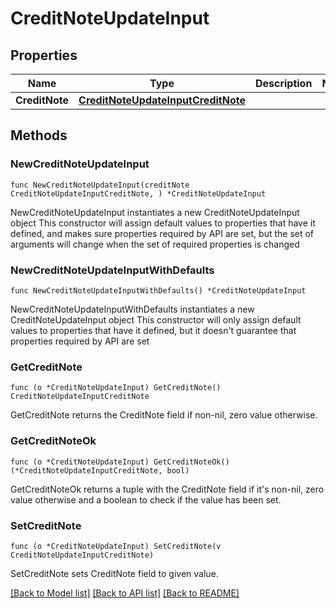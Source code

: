 # CreditNoteUpdateInput

## Properties

Name | Type | Description | Notes
------------ | ------------- | ------------- | -------------
**CreditNote** | [**CreditNoteUpdateInputCreditNote**](CreditNoteUpdateInputCreditNote.md) |  | 

## Methods

### NewCreditNoteUpdateInput

`func NewCreditNoteUpdateInput(creditNote CreditNoteUpdateInputCreditNote, ) *CreditNoteUpdateInput`

NewCreditNoteUpdateInput instantiates a new CreditNoteUpdateInput object
This constructor will assign default values to properties that have it defined,
and makes sure properties required by API are set, but the set of arguments
will change when the set of required properties is changed

### NewCreditNoteUpdateInputWithDefaults

`func NewCreditNoteUpdateInputWithDefaults() *CreditNoteUpdateInput`

NewCreditNoteUpdateInputWithDefaults instantiates a new CreditNoteUpdateInput object
This constructor will only assign default values to properties that have it defined,
but it doesn't guarantee that properties required by API are set

### GetCreditNote

`func (o *CreditNoteUpdateInput) GetCreditNote() CreditNoteUpdateInputCreditNote`

GetCreditNote returns the CreditNote field if non-nil, zero value otherwise.

### GetCreditNoteOk

`func (o *CreditNoteUpdateInput) GetCreditNoteOk() (*CreditNoteUpdateInputCreditNote, bool)`

GetCreditNoteOk returns a tuple with the CreditNote field if it's non-nil, zero value otherwise
and a boolean to check if the value has been set.

### SetCreditNote

`func (o *CreditNoteUpdateInput) SetCreditNote(v CreditNoteUpdateInputCreditNote)`

SetCreditNote sets CreditNote field to given value.



[[Back to Model list]](../README.md#documentation-for-models) [[Back to API list]](../README.md#documentation-for-api-endpoints) [[Back to README]](../README.md)


